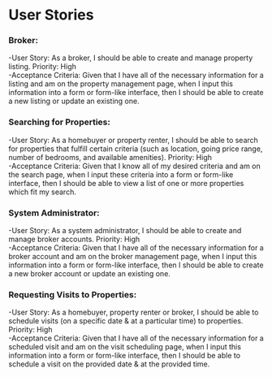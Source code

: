 # User Stories

### Broker:
-User Story: As a broker, I should be able to create and manage property listing. Priority: High\
-Acceptance Criteria: Given that I have all of the necessary information for a listing and am on the property management page, when I input this information into a form or form-like interface, then I should be able to create a new listing or update an existing one.

### Searching for Properties:
-User Story: As a homebuyer or property renter, I should be able to search for properties that fulfill certain criteria (such as location, going price range, number of bedrooms, and available amenities). Priority: High\
-Acceptance Criteria: Given that I know all of my desired criteria and am on the search page, when I input these criteria into a form or form-like interface, then I should be able to view a list of one or more properties which fit my search.

### System Administrator: 
-User Story: As a system administrator, I should be able to create and manage broker accounts. Priority: High\
-Acceptance Criteria: Given that I have all of the necessary information for a broker account and am on the broker management page, when I input this information into a form or form-like interface, then I should be able to create a new broker account or update an existing one.

### Requesting Visits to Properties:
-User Story: As a homebuyer, property renter or broker, I should be able to schedule visits (on a specific date & at a particular time) to properties. Priority: High\
-Acceptance Criteria: Given that I have all of the necessary information for a scheduled visit and am on the visit scheduling page, when I input this information into a form or form-like interface, then I should be able to schedule a visit on the provided date & at the provided time.